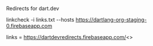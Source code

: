 Redirects for dart.dev

linkcheck -i links.txt --hosts https://dartlang-org-staging-0.firebaseapp.com

links = https://dartdevredirects.firebaseapp.com/<<path>>


